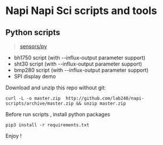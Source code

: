 # Napi Napi Sci scripts and tools

## Python scripts

>[sensors/py](sensors/py/)

- bh1750 script (with --influx-output parameter support)
- sht30 script (with --influx-output parameter support)
- bmp280 script (with --influx-output parameter support)
- SPI display demo

Download and unzip this repo without git:

```
curl -L -o master.zip  http://github.com/lab240/napi-scripts/archive/master.zip && unzip master.zip

```

Before run scripts , install python packages 

```
pip3 install -r requirements.txt

```

Enjoy !